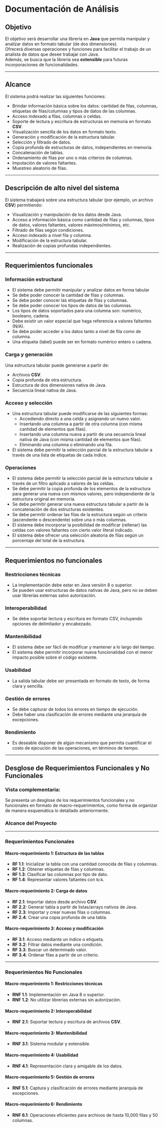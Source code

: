 # Documentación de Análisis

## Objetivo

El objetivo será desarrollar una librería en **Java** que permita manipular y analizar datos en formato tabular (de dos dimensiones).  
Ofrecerá diversas operaciones y funciones para facilitar el trabajo de un analista de datos que desee trabajar con Java.  
Además, se busca que la librería sea **extensible** para futuras incorporaciones de funcionalidades.

---

## Alcance

El sistema podrá realizar las siguientes funciones:

- Brindar información básica sobre los datos: cantidad de filas, columnas, etiquetas de filas/columnas y tipos de datos de las columnas.
- Acceso indexado a filas, columnas o celdas.
- Soporte de lectura y escritura de estructuras en memoria en formato **CSV**.
- Visualización sencilla de los datos en formato texto.
- Generación y modificación de la estructura tabular.
- Selección y filtrado de datos.
- Copia profunda de estructuras de datos, independientes en memoria.
- Concatenación de tablas.
- Ordenamiento de filas por uno o más criterios de columnas.
- Imputación de valores faltantes.
- Muestreo aleatorio de filas. 

---

## Descripción de alto nivel del sistema

El sistema trabajará sobre una estructura tabular (por ejemplo, un archivo **CSV**) permitiendo:

- Visualización y manipulación de los datos desde Java.
- Acceso a información básica como cantidad de filas y columnas, tipos de datos, valores faltantes, valores máximos/mínimos, etc.
- Filtrado de filas según condiciones.
- Acceso indexado a nivel fila y columna.
- Modificación de la estructura tabular.
- Realización de copias profundas independientes.

---

## Requerimientos funcionales

### Información estructural

- El sistema debe permitir manipular y analizar datos en forma tabular
- Se debe poder conocer la cantidad de filas y columnas.
- Se debe poder conocer las etiquetas de filas y columnas.
- Se debe poder conocer los tipos de datos de las columnas.
- Los tipos de datos soportados para una columna son: numérico, booleano, cadena.
- Debe existir un valor especial que haga referencia a valores faltantes (N/A).
- Se debe poder acceder a los datos tanto a nivel de fila como de columna.
- Una etiqueta (label) puede ser en formato numérico entero o cadena.


### Carga y generación

Una estructura tabular puede generarse a partir de:

- Archivos **CSV**.
- Copia profunda de otra estructura.
- Estructura de dos dimensiones nativa de Java.
- Secuencia lineal nativa de Java.

### Acceso y selección

- Una estructura tabular puede modificarse de las siguientes formas:
  - Accediendo directo a una celda y asignando un nuevo valor.
  - Insertando una columna a partir de otra columna (con misma cantidad de elementos que     filas). 
  - Insertando una columna nueva a partir de una secuencia lineal nativa de Java (con misma       cantidad de elementos que filas).
  - Eliminando una columna o eliminando una fila.
- El sistema debe permitir la selección parcial de la estructura tabular a través de una lista de etiquetas de cada índice.


### Operaciones

- El sistema debe permitir la selección parcial de la estructura tabular a través de un filtro aplicado a valores de las celdas. 
- Se debe permitir la copia profunda de los elementos de la estructura para generar una nueva con mismos valores, pero independiente de la estructura original en memoria.
- Se debe permitir generar una nueva estructura tabular a partir de la concatenación de dos estructuras existentes.
- Se debe permitir ordenar las filas de la estructura según un criterio (ascendente o descendente) sobre una o más columnas.
- El sistema debe incorporar la posibilidad de modificar (rellenar) las celdas con valores faltantes con cierto valor literal indicado.
- El sistema debe ofrecer una selección aleatoria de filas según un porcentaje del total de la estructura. 


---

## Requerimientos no funcionales

### Restricciones técnicas

- La implementación debe estar en Java versión 8 o superior.
- Se pueden usar estructuras de datos nativas de Java, pero no se deben usar librerías externas salvo autorización.


### Interoperabilidad

- Se debe soportar lectura y escritura en formato CSV, incluyendo opciones de delimitador y encabezado.

### Mantenibilidad

- El sistema debe ser fácil de modificar y mantener a lo largo del tiempo.
- El sistema debe permitir incorporar nueva funcionalidad con el menor impacto posible sobre el código existente.


### Usabilidad

- La salida tabular debe ser presentada en formato de texto, de forma clara y sencilla.

### Gestión de errores

- Se debe capturar de todos los errores en tiempo de ejecución.
- Debe haber una clasificación de errores mediante una jerarquía de excepciones.

### Rendimiento

- Es deseable disponer de algún mecanismo que permita cuantificar el costo de ejecución de las operaciones, en términos de tiempo.

---

## Desglose de Requerimientos Funcionales y No Funcionales

### Vista complementaria:

Se presenta un desglose de los requerimientos funcionales y no funcionales en formato de macro-requerimientos, como forma de organizar de manera esquemática lo detallado anteriormente.


### Alcance del Proyecto

---

### Requerimientos Funcionales

#### Macro-requerimiento 1: Estructura de las tablas

- **RF 1.1**: Inicializar la tabla con una cantidad conocida de filas y columnas.
- **RF 1.2**: Obtener etiquetas de filas y columnas.
- **RF 1.3**: Clasificar las columnas por tipo de dato.
- **RF 1.4**: Representar valores faltantes con `N/A`.

#### Macro-requerimiento 2: Carga de datos

- **RF 2.1**: Importar datos desde archivo **CSV**.
- **RF 2.2**: Generar tabla a partir de listas/arrays nativos de Java.
- **RF 2.3**: Importar y crear nuevas filas o columnas.
- **RF 2.4**: Crear una copia profunda de una tabla.

#### Macro-requerimiento 3: Acceso y modificación

- **RF 3.1**: Acceso mediante un índice o etiqueta.
- **RF 3.2**: Filtrar datos mediante una condición.
- **RF 3.3**: Buscar un determinado valor.
- **RF 3.4**: Ordenar filas a partir de un criterio.

---

### Requerimientos No Funcionales

#### Macro-requerimiento 1: Restricciones técnicas

- **RNF 1.1**: Implementación en Java 8 o superior.
- **RNF 1.2**: No utilizar librerías externas sin autorización.

#### Macro-requerimiento 2: Interoperabilidad

- **RNF 2.1**: Soportar lectura y escritura de archivos **CSV**.

#### Macro-requerimiento 3: Mantenibilidad

- **RNF 3.1**: Sistema modular y extensible.

#### Macro-requerimiento 4: Usabilidad

- **RNF 4.1**: Representación clara y amigable de los datos.

#### Macro-requerimiento 5: Gestión de errores

- **RNF 5.1**: Captura y clasificación de errores mediante jerarquía de excepciones.

#### Macro-requerimiento 6: Rendimiento

- **RNF 6.1**: Operaciones eficientes para archivos de hasta 10,000 filas y 50 columnas.
